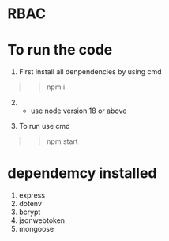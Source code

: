 # RBAC

# To run the code 

1) First install all denpendencies by using cmd
>> npm i

2) * use node version 18 or above

3) To run use cmd
>> npm start

# dependemcy installed

1) express
2) dotenv
3) bcrypt
4) jsonwebtoken
5) mongoose